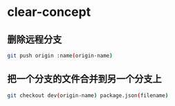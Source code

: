 # clear-concept

## 删除远程分支

```sh
git push origin :name(origin-name)
```

## 把一个分支的文件合并到另一个分支上

```sh
git checkout dev(origin-name) package.json(filename)
```
